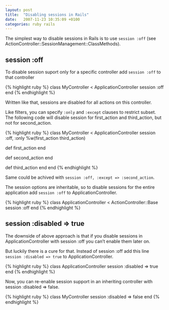 ```yaml
---
layout: post
title:  "Disabling sessions in Rails"
date:   2007-11-23 10:35:09 +0100
categories: ruby rails
---
```


The simplest way to disable sessions in Rails is to use `session :off` (see ActionController::SessionManagement::ClassMethods).

## session :off

To disable session suport only for a specific controller add `session :off` to that controller

{% highlight ruby %}
class MyController < ApplicationController
  session :off
end
{% endhighlight %}

Written like that, sessions are disabled for all actions on this controller.

Like filters, you can specify `:only` and `:except` clauses to restrict subset. The following code will disable session for first_action and third_action, but not for second_action.

{% highlight ruby %}
class MyController < ApplicationController
  session :off, :only %w(first_action third_action)

  def first_action
  end

  def second_action
  end

  def third_action
  end
end
{% endhighlight %}

Same could be achived with `session :off, :except => :second_action`.

The session options are inheritable, so to disable sessions for the entire application add `session :off` to ApplicationController.

{% highlight ruby %}
class ApplicationController < ActionController::Base
  session :off
end
{% endhighlight %}

## session :disabled => true

The downside of above approach is that if you disable sessions in ApplicationController with session :off you can’t enable them later on.

But luckily there is a cure for that. Instead of session :off add this line `session :disabled => true` to ApplicationController.

{% highlight ruby %}
class ApplicationController
  session :disabled => true
end
{% endhighlight %}

Now, you can re-enable session support in an inheriting controller with session :disabled => false.

{% highlight ruby %}
class MyController
  session :disabled => false
end
{% endhighlight %}


